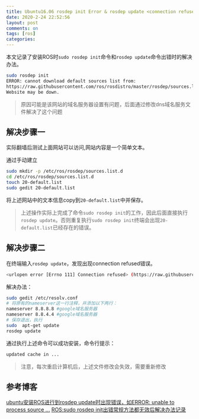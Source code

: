 ```yaml
---
title: Ubuntu16.06 rosdep init Error & rosdep update <connection refused>
date: 2020-2-24 22:52:56
layout: post
comments: on
tags: [ros]
categories: 
---
```

本文记录了安装ROS时`sudo rosdep init`命令和`rosdep update`命令出错时的解决办法。
<!-- more -->

```bash
sudo rosdep init
ERROR: cannot download default sources list from:
https://raw.githubusercontent.com/ros/rosdistro/master/rosdep/sources.list.d/20-default.list
Website may be down.
```

> 原因可能是该网站的域名服务器设置有问题，后面通过修改dns域名服务文件解决了这个问题

## 解决步骤一

实际翻墙后测试上面网站可以访问,网站内容是一个简单文本。

通过手动建立

```bash
sudo mkdir -p /etc/ros/rosdep/sources.list.d
cd /etc/ros/rosdep/sources.list.d
touch 20-default.list
sudo gedit 20-default.list
```

将上述网站中的文本信息copy到`20-default.list`中并保存。

> 上述操作实际上完成了命令`sudo rosdep init`的工作，因此后面直接执行`rosdep update`。否则重复执行`sudo rosdep init`终端会出现`20-default.list`已经存在的错误。

## 解决步骤二

在终端输入`rosdep update`，发现出现connection refused错误。

```bash
<urlopen error [Errno 111] Connection refused> (https://raw.githubusercontent.com/ros/rosdistro/master/rosdep/osx-homebrew.yaml)
```

解决办法：

```bash
sudo gedit /etc/resolv.conf
# 将原有的nameserver这一行注释，并添加以下两行：
nameserver 8.8.8.8 #google域名服务器
nameserver 8.8.4.4 #google域名服务器
# 保存退出，执行
sudo  apt-get update
rosdep update
```

通过执行上述命令可以成功安装，命令行提示：

```bash
updated cache in ...
```

>注意，每次重启计算机后，上述文件修改会失效，需要重新修改

## 参考博客

[ubuntu安装ROS进行到rosdep update时出现错误，如ERROR: unable to process source ...](https://blog.csdn.net/mrh1714348719/article/details/103803110)
[ROS:sudo rosdep init出错常规方法都无效后解决办法记录](https://zhuanlan.zhihu.com/p/77483614)